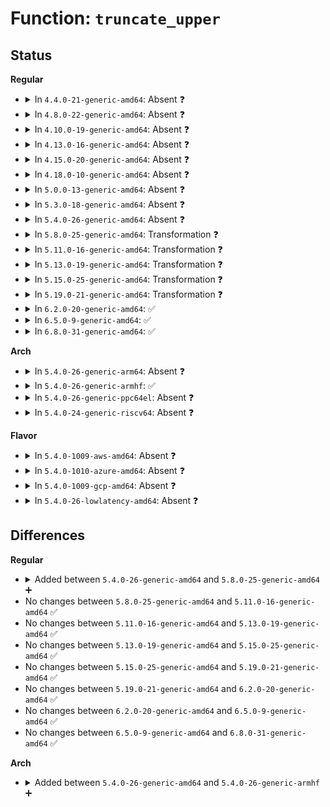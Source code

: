 # Function: <code>truncate_upper</code>

## Status
<b>Regular</b>
<ul>
<li>
<details>
<summary>In <code>4.4.0-21-generic-amd64</code>: Absent ❓</summary>

```json
{
  "name": "truncate_upper",
  "collision_type": "Unique Static",
  "inline_type": "Selective",
  "funcs": [
    {
      "addr": 18446744071581999200,
      "name": "truncate_upper",
      "external": false,
      "loc": "fs/ecryptfs/inode.c:734",
      "file": "fs/ecryptfs/inode.c",
      "inline": "not declared, inlined",
      "caller_inline": [],
      "caller_func": [
        "fs/ecryptfs/inode.c:ecryptfs_setattr",
        "fs/ecryptfs/inode.c:ecryptfs_truncate"
      ]
    }
  ],
  "symbols": [
    {
      "addr": 18446744071581999200,
      "name": "truncate_upper.isra.17",
      "section": ".text",
      "bind": "STB_LOCAL",
      "size": 687
    }
  ]
}
```
</details>
</li>
<li>
<details>
<summary>In <code>4.8.0-22-generic-amd64</code>: Absent ❓</summary>

```json
{
  "name": "truncate_upper",
  "collision_type": "Unique Static",
  "inline_type": "Selective",
  "funcs": [
    {
      "addr": 18446744071582212144,
      "name": "truncate_upper",
      "external": false,
      "loc": "fs/ecryptfs/inode.c:719",
      "file": "fs/ecryptfs/inode.c",
      "inline": "not declared, inlined",
      "caller_inline": [],
      "caller_func": [
        "fs/ecryptfs/inode.c:ecryptfs_setattr",
        "fs/ecryptfs/inode.c:ecryptfs_truncate"
      ]
    }
  ],
  "symbols": [
    {
      "addr": 18446744071582212144,
      "name": "truncate_upper.isra.17",
      "section": ".text",
      "bind": "STB_LOCAL",
      "size": 652
    }
  ]
}
```
</details>
</li>
<li>
<details>
<summary>In <code>4.10.0-19-generic-amd64</code>: Absent ❓</summary>

```json
{
  "name": "truncate_upper",
  "collision_type": "Unique Static",
  "inline_type": "Selective",
  "funcs": [
    {
      "addr": 18446744071582301424,
      "name": "truncate_upper",
      "external": false,
      "loc": "fs/ecryptfs/inode.c:718",
      "file": "fs/ecryptfs/inode.c",
      "inline": "not declared, inlined",
      "caller_inline": [],
      "caller_func": [
        "fs/ecryptfs/inode.c:ecryptfs_setattr",
        "fs/ecryptfs/inode.c:ecryptfs_truncate"
      ]
    }
  ],
  "symbols": [
    {
      "addr": 18446744071582301424,
      "name": "truncate_upper.isra.17",
      "section": ".text",
      "bind": "STB_LOCAL",
      "size": 652
    }
  ]
}
```
</details>
</li>
<li>
<details>
<summary>In <code>4.13.0-16-generic-amd64</code>: Absent ❓</summary>

```json
{
  "name": "truncate_upper",
  "collision_type": "Unique Static",
  "inline_type": "Selective",
  "funcs": [
    {
      "addr": 18446744071582386304,
      "name": "truncate_upper",
      "external": false,
      "loc": "fs/ecryptfs/inode.c:718",
      "file": "fs/ecryptfs/inode.c",
      "inline": "not declared, inlined",
      "caller_inline": [],
      "caller_func": [
        "fs/ecryptfs/inode.c:ecryptfs_setattr",
        "fs/ecryptfs/inode.c:ecryptfs_truncate"
      ]
    }
  ],
  "symbols": [
    {
      "addr": 18446744071582386304,
      "name": "truncate_upper.isra.17",
      "section": ".text",
      "bind": "STB_LOCAL",
      "size": 600
    }
  ]
}
```
</details>
</li>
<li>
<details>
<summary>In <code>4.15.0-20-generic-amd64</code>: Absent ❓</summary>

```json
{
  "name": "truncate_upper",
  "collision_type": "Unique Static",
  "inline_type": "Selective",
  "funcs": [
    {
      "addr": 18446744071582537040,
      "name": "truncate_upper",
      "external": false,
      "loc": "fs/ecryptfs/inode.c:714",
      "file": "fs/ecryptfs/inode.c",
      "inline": "not declared, inlined",
      "caller_inline": [],
      "caller_func": [
        "fs/ecryptfs/inode.c:ecryptfs_setattr",
        "fs/ecryptfs/inode.c:ecryptfs_truncate"
      ]
    }
  ],
  "symbols": [
    {
      "addr": 18446744071582537040,
      "name": "truncate_upper.isra.17",
      "section": ".text",
      "bind": "STB_LOCAL",
      "size": 600
    }
  ]
}
```
</details>
</li>
<li>
<details>
<summary>In <code>4.18.0-10-generic-amd64</code>: Absent ❓</summary>

```json
{
  "name": "truncate_upper",
  "collision_type": "Unique Static",
  "inline_type": "Selective",
  "funcs": [
    {
      "addr": 0,
      "name": "truncate_upper",
      "external": false,
      "loc": "fs/ecryptfs/inode.c:712",
      "file": "fs/ecryptfs/inode.c",
      "inline": "not declared, inlined",
      "caller_inline": [],
      "caller_func": [
        "fs/ecryptfs/inode.c:ecryptfs_setattr",
        "fs/ecryptfs/inode.c:ecryptfs_truncate"
      ]
    }
  ],
  "symbols": [
    {
      "addr": 18446744071582728896,
      "name": "truncate_upper.isra.19",
      "section": ".text",
      "bind": "STB_LOCAL",
      "size": 596
    },
    {
      "addr": 18446744071582733123,
      "name": "truncate_upper.isra.19.cold.27",
      "section": ".text",
      "bind": "STB_LOCAL",
      "size": 39
    }
  ]
}
```
</details>
</li>
<li>
<details>
<summary>In <code>5.0.0-13-generic-amd64</code>: Absent ❓</summary>

```json
{
  "name": "truncate_upper",
  "collision_type": "Unique Static",
  "inline_type": "Selective",
  "funcs": [
    {
      "addr": 0,
      "name": "truncate_upper",
      "external": false,
      "loc": "fs/ecryptfs/inode.c:717",
      "file": "fs/ecryptfs/inode.c",
      "inline": "not declared, inlined",
      "caller_inline": [],
      "caller_func": [
        "fs/ecryptfs/inode.c:ecryptfs_setattr",
        "fs/ecryptfs/inode.c:ecryptfs_truncate"
      ]
    }
  ],
  "symbols": [
    {
      "addr": 18446744071582832608,
      "name": "truncate_upper.isra.20",
      "section": ".text",
      "bind": "STB_LOCAL",
      "size": 596
    },
    {
      "addr": 18446744071582836835,
      "name": "truncate_upper.isra.20.cold.28",
      "section": ".text",
      "bind": "STB_LOCAL",
      "size": 39
    }
  ]
}
```
</details>
</li>
<li>
<details>
<summary>In <code>5.3.0-18-generic-amd64</code>: Absent ❓</summary>

```json
{
  "name": "truncate_upper",
  "collision_type": "Unique Static",
  "inline_type": "Selective",
  "funcs": [
    {
      "addr": 0,
      "name": "truncate_upper",
      "external": false,
      "loc": "fs/ecryptfs/inode.c:703",
      "file": "fs/ecryptfs/inode.c",
      "inline": "not declared, inlined",
      "caller_inline": [],
      "caller_func": [
        "fs/ecryptfs/inode.c:ecryptfs_setattr",
        "fs/ecryptfs/inode.c:ecryptfs_truncate"
      ]
    }
  ],
  "symbols": [
    {
      "addr": 18446744071583007632,
      "name": "truncate_upper.isra.0",
      "section": ".text",
      "bind": "STB_LOCAL",
      "size": 600
    },
    {
      "addr": 18446744071583011761,
      "name": "truncate_upper.isra.0.cold",
      "section": ".text",
      "bind": "STB_LOCAL",
      "size": 39
    }
  ]
}
```
</details>
</li>
<li>
<details>
<summary>In <code>5.4.0-26-generic-amd64</code>: Absent ❓</summary>

```json
{
  "name": "truncate_upper",
  "collision_type": "Unique Static",
  "inline_type": "Selective",
  "funcs": [
    {
      "addr": 0,
      "name": "truncate_upper",
      "external": false,
      "loc": "fs/ecryptfs/inode.c:725",
      "file": "fs/ecryptfs/inode.c",
      "inline": "not declared, inlined",
      "caller_inline": [],
      "caller_func": [
        "fs/ecryptfs/inode.c:ecryptfs_setattr",
        "fs/ecryptfs/inode.c:ecryptfs_truncate"
      ]
    }
  ],
  "symbols": [
    {
      "addr": 18446744071583113712,
      "name": "truncate_upper.isra.0",
      "section": ".text",
      "bind": "STB_LOCAL",
      "size": 600
    },
    {
      "addr": 18446744071583117949,
      "name": "truncate_upper.isra.0.cold",
      "section": ".text",
      "bind": "STB_LOCAL",
      "size": 39
    }
  ]
}
```
</details>
</li>
<li>
<details>
<summary>In <code>5.8.0-25-generic-amd64</code>: Transformation ❓</summary>

```c
int truncate_upper(struct dentry * dentry, struct iattr * ia, struct iattr * lower_ia)
```

```json
{
  "name": "truncate_upper",
  "collision_type": "Unique Static",
  "inline_type": "No",
  "funcs": [
    {
      "addr": 0,
      "name": "truncate_upper",
      "external": false,
      "loc": "fs/ecryptfs/inode.c:725",
      "file": "fs/ecryptfs/inode.c",
      "inline": "seen, unknown",
      "caller_inline": [],
      "caller_func": [
        "fs/ecryptfs/inode.c:ecryptfs_setattr",
        "fs/ecryptfs/inode.c:ecryptfs_truncate"
      ]
    }
  ],
  "symbols": [
    {
      "addr": 18446744071583434784,
      "name": "truncate_upper",
      "section": ".text",
      "bind": "STB_LOCAL",
      "size": 602
    },
    {
      "addr": 18446744071583437925,
      "name": "truncate_upper.cold",
      "section": ".text",
      "bind": "STB_LOCAL",
      "size": 39
    }
  ]
}
```
</details>
</li>
<li>
<details>
<summary>In <code>5.11.0-16-generic-amd64</code>: Transformation ❓</summary>

```c
int truncate_upper(struct dentry * dentry, struct iattr * ia, struct iattr * lower_ia)
```

```json
{
  "name": "truncate_upper",
  "collision_type": "Unique Static",
  "inline_type": "No",
  "funcs": [
    {
      "addr": 0,
      "name": "truncate_upper",
      "external": false,
      "loc": "fs/ecryptfs/inode.c:725",
      "file": "fs/ecryptfs/inode.c",
      "inline": "seen, unknown",
      "caller_inline": [],
      "caller_func": [
        "fs/ecryptfs/inode.c:ecryptfs_setattr",
        "fs/ecryptfs/inode.c:ecryptfs_truncate"
      ]
    }
  ],
  "symbols": [
    {
      "addr": 18446744071583548480,
      "name": "truncate_upper",
      "section": ".text",
      "bind": "STB_LOCAL",
      "size": 585
    },
    {
      "addr": 18446744071591354578,
      "name": "truncate_upper.cold",
      "section": ".text",
      "bind": "STB_LOCAL",
      "size": 39
    }
  ]
}
```
</details>
</li>
<li>
<details>
<summary>In <code>5.13.0-19-generic-amd64</code>: Transformation ❓</summary>

```c
int truncate_upper(struct dentry * dentry, struct iattr * ia, struct iattr * lower_ia)
```

```json
{
  "name": "truncate_upper",
  "collision_type": "Unique Static",
  "inline_type": "No",
  "funcs": [
    {
      "addr": 0,
      "name": "truncate_upper",
      "external": false,
      "loc": "fs/ecryptfs/inode.c:724",
      "file": "fs/ecryptfs/inode.c",
      "inline": "seen, unknown",
      "caller_inline": [],
      "caller_func": [
        "fs/ecryptfs/inode.c:ecryptfs_setattr",
        "fs/ecryptfs/inode.c:ecryptfs_truncate"
      ]
    }
  ],
  "symbols": [
    {
      "addr": 18446744071583571696,
      "name": "truncate_upper",
      "section": ".text",
      "bind": "STB_LOCAL",
      "size": 582
    },
    {
      "addr": 18446744071591297390,
      "name": "truncate_upper.cold",
      "section": ".text",
      "bind": "STB_LOCAL",
      "size": 39
    }
  ]
}
```
</details>
</li>
<li>
<details>
<summary>In <code>5.15.0-25-generic-amd64</code>: Transformation ❓</summary>

```c
int truncate_upper(struct dentry * dentry, struct iattr * ia, struct iattr * lower_ia)
```

```json
{
  "name": "truncate_upper",
  "collision_type": "Unique Static",
  "inline_type": "No",
  "funcs": [
    {
      "addr": 0,
      "name": "truncate_upper",
      "external": false,
      "loc": "fs/ecryptfs/inode.c:724",
      "file": "fs/ecryptfs/inode.c",
      "inline": "seen, unknown",
      "caller_inline": [],
      "caller_func": [
        "fs/ecryptfs/inode.c:ecryptfs_setattr",
        "fs/ecryptfs/inode.c:ecryptfs_truncate"
      ]
    }
  ],
  "symbols": [
    {
      "addr": 18446744071583927920,
      "name": "truncate_upper",
      "section": ".text",
      "bind": "STB_LOCAL",
      "size": 436
    },
    {
      "addr": 18446744071592282252,
      "name": "truncate_upper.cold",
      "section": ".text",
      "bind": "STB_LOCAL",
      "size": 39
    }
  ]
}
```
</details>
</li>
<li>
<details>
<summary>In <code>5.19.0-21-generic-amd64</code>: Transformation ❓</summary>

```c
int truncate_upper(struct dentry * dentry, struct iattr * ia, struct iattr * lower_ia)
```

```json
{
  "name": "truncate_upper",
  "collision_type": "Unique Static",
  "inline_type": "No",
  "funcs": [
    {
      "addr": 0,
      "name": "truncate_upper",
      "external": false,
      "loc": "fs/ecryptfs/inode.c:724",
      "file": "fs/ecryptfs/inode.c",
      "inline": "seen, unknown",
      "caller_inline": [],
      "caller_func": [
        "fs/ecryptfs/inode.c:ecryptfs_setattr",
        "fs/ecryptfs/inode.c:ecryptfs_truncate"
      ]
    }
  ],
  "symbols": [
    {
      "addr": 18446744071584507472,
      "name": "truncate_upper",
      "section": ".text",
      "bind": "STB_LOCAL",
      "size": 452
    },
    {
      "addr": 18446744071594064666,
      "name": "truncate_upper.cold",
      "section": ".text",
      "bind": "STB_LOCAL",
      "size": 47
    }
  ]
}
```
</details>
</li>
<li>
<details>
<summary>In <code>6.2.0-20-generic-amd64</code>: ✅</summary>

```c
int truncate_upper(struct dentry * dentry, struct iattr * ia, struct iattr * lower_ia)
```

```json
{
  "name": "truncate_upper",
  "collision_type": "Unique Static",
  "inline_type": "No",
  "funcs": [
    {
      "addr": 18446744071585176512,
      "name": "truncate_upper",
      "external": false,
      "loc": "fs/ecryptfs/inode.c:726",
      "file": "fs/ecryptfs/inode.c",
      "inline": "seen, unknown",
      "caller_inline": [],
      "caller_func": [
        "fs/ecryptfs/inode.c:ecryptfs_setattr",
        "fs/ecryptfs/inode.c:ecryptfs_truncate"
      ]
    }
  ],
  "symbols": [
    {
      "addr": 18446744071585176512,
      "name": "truncate_upper",
      "section": ".text",
      "bind": "STB_LOCAL",
      "size": 480
    }
  ]
}
```
</details>
</li>
<li>
<details>
<summary>In <code>6.5.0-9-generic-amd64</code>: ✅</summary>

```c
int truncate_upper(struct dentry * dentry, struct iattr * ia, struct iattr * lower_ia)
```

```json
{
  "name": "truncate_upper",
  "collision_type": "Unique Static",
  "inline_type": "No",
  "funcs": [
    {
      "addr": 18446744071585405568,
      "name": "truncate_upper",
      "external": false,
      "loc": "fs/ecryptfs/inode.c:726",
      "file": "fs/ecryptfs/inode.c",
      "inline": "seen, unknown",
      "caller_inline": [],
      "caller_func": [
        "fs/ecryptfs/inode.c:ecryptfs_setattr",
        "fs/ecryptfs/inode.c:ecryptfs_truncate"
      ]
    }
  ],
  "symbols": [
    {
      "addr": 18446744071585405568,
      "name": "truncate_upper",
      "section": ".text",
      "bind": "STB_LOCAL",
      "size": 474
    }
  ]
}
```
</details>
</li>
<li>
<details>
<summary>In <code>6.8.0-31-generic-amd64</code>: ✅</summary>

```c
int truncate_upper(struct dentry * dentry, struct iattr * ia, struct iattr * lower_ia)
```

```json
{
  "name": "truncate_upper",
  "collision_type": "Unique Static",
  "inline_type": "No",
  "funcs": [
    {
      "addr": 18446744071585640608,
      "name": "truncate_upper",
      "external": false,
      "loc": "fs/ecryptfs/inode.c:736",
      "file": "fs/ecryptfs/inode.c",
      "inline": "seen, unknown",
      "caller_inline": [],
      "caller_func": [
        "fs/ecryptfs/inode.c:ecryptfs_setattr",
        "fs/ecryptfs/inode.c:ecryptfs_truncate"
      ]
    }
  ],
  "symbols": [
    {
      "addr": 18446744071585640608,
      "name": "truncate_upper",
      "section": ".text",
      "bind": "STB_LOCAL",
      "size": 474
    }
  ]
}
```
</details>
</li>
</ul>
<b>Arch</b>
<ul>
<li>
<details>
<summary>In <code>5.4.0-26-generic-arm64</code>: Absent ❓</summary>

```json
{
  "name": "truncate_upper",
  "collision_type": "Unique Static",
  "inline_type": "Selective",
  "funcs": [
    {
      "addr": 18446603336494822896,
      "name": "truncate_upper",
      "external": false,
      "loc": "fs/ecryptfs/inode.c:725",
      "file": "fs/ecryptfs/inode.c",
      "inline": "not declared, inlined",
      "caller_inline": [],
      "caller_func": [
        "fs/ecryptfs/inode.c:ecryptfs_setattr",
        "fs/ecryptfs/inode.c:ecryptfs_truncate"
      ]
    }
  ],
  "symbols": [
    {
      "addr": 18446603336494822896,
      "name": "truncate_upper.isra.0",
      "section": ".text",
      "bind": "STB_LOCAL",
      "size": 624
    }
  ]
}
```
</details>
</li>
<li>
<details>
<summary>In <code>5.4.0-26-generic-armhf</code>: ✅</summary>

```c
int truncate_upper(struct dentry * dentry, struct iattr * ia, struct iattr * lower_ia)
```

```json
{
  "name": "truncate_upper",
  "collision_type": "Unique Static",
  "inline_type": "No",
  "funcs": [
    {
      "addr": 3228241252,
      "name": "truncate_upper",
      "external": false,
      "loc": "fs/ecryptfs/inode.c:725",
      "file": "fs/ecryptfs/inode.c",
      "inline": "seen, unknown",
      "caller_inline": [],
      "caller_func": [
        "fs/ecryptfs/inode.c:ecryptfs_setattr",
        "fs/ecryptfs/inode.c:ecryptfs_truncate"
      ]
    }
  ],
  "symbols": [
    {
      "addr": 3228241252,
      "name": "truncate_upper",
      "section": ".text",
      "bind": "STB_LOCAL",
      "size": 928
    }
  ]
}
```
</details>
</li>
<li>
<details>
<summary>In <code>5.4.0-26-generic-ppc64el</code>: Absent ❓</summary>

```json
{
  "name": "truncate_upper",
  "collision_type": "Unique Static",
  "inline_type": "Selective",
  "funcs": [
    {
      "addr": 13835058055288666000,
      "name": "truncate_upper",
      "external": false,
      "loc": "fs/ecryptfs/inode.c:725",
      "file": "fs/ecryptfs/inode.c",
      "inline": "not declared, inlined",
      "caller_inline": [],
      "caller_func": [
        "fs/ecryptfs/inode.c:ecryptfs_setattr",
        "fs/ecryptfs/inode.c:ecryptfs_truncate"
      ]
    }
  ],
  "symbols": [
    {
      "addr": 13835058055288666000,
      "name": "truncate_upper.isra.0",
      "section": ".text",
      "bind": "STB_LOCAL",
      "size": 848
    }
  ]
}
```
</details>
</li>
<li>
<details>
<summary>In <code>5.4.0-24-generic-riscv64</code>: Absent ❓</summary>

```json
{
  "name": "truncate_upper",
  "collision_type": "Unique Static",
  "inline_type": "Selective",
  "funcs": [
    {
      "addr": 18446743936274148082,
      "name": "truncate_upper",
      "external": false,
      "loc": "fs/ecryptfs/inode.c:725",
      "file": "fs/ecryptfs/inode.c",
      "inline": "not declared, inlined",
      "caller_inline": [],
      "caller_func": [
        "fs/ecryptfs/inode.c:ecryptfs_setattr",
        "fs/ecryptfs/inode.c:ecryptfs_truncate"
      ]
    }
  ],
  "symbols": [
    {
      "addr": 18446743936274148082,
      "name": "truncate_upper.isra.0",
      "section": ".text",
      "bind": "STB_LOCAL",
      "size": 532
    }
  ]
}
```
</details>
</li>
</ul>
<b>Flavor</b>
<ul>
<li>
<details>
<summary>In <code>5.4.0-1009-aws-amd64</code>: Absent ❓</summary>

```json
{
  "name": "truncate_upper",
  "collision_type": "Unique Static",
  "inline_type": "Selective",
  "funcs": [
    {
      "addr": 0,
      "name": "truncate_upper",
      "external": false,
      "loc": "fs/ecryptfs/inode.c:725",
      "file": "fs/ecryptfs/inode.c",
      "inline": "not declared, inlined",
      "caller_inline": [],
      "caller_func": [
        "fs/ecryptfs/inode.c:ecryptfs_setattr",
        "fs/ecryptfs/inode.c:ecryptfs_truncate"
      ]
    }
  ],
  "symbols": [
    {
      "addr": 18446744071583082448,
      "name": "truncate_upper.isra.0",
      "section": ".text",
      "bind": "STB_LOCAL",
      "size": 600
    },
    {
      "addr": 18446744071583086685,
      "name": "truncate_upper.isra.0.cold",
      "section": ".text",
      "bind": "STB_LOCAL",
      "size": 39
    }
  ]
}
```
</details>
</li>
<li>
<details>
<summary>In <code>5.4.0-1010-azure-amd64</code>: Absent ❓</summary>

```json
{
  "name": "truncate_upper",
  "collision_type": "Unique Static",
  "inline_type": "Selective",
  "funcs": [
    {
      "addr": 0,
      "name": "truncate_upper",
      "external": false,
      "loc": "fs/ecryptfs/inode.c:725",
      "file": "fs/ecryptfs/inode.c",
      "inline": "not declared, inlined",
      "caller_inline": [],
      "caller_func": [
        "fs/ecryptfs/inode.c:ecryptfs_setattr",
        "fs/ecryptfs/inode.c:ecryptfs_truncate"
      ]
    }
  ],
  "symbols": [
    {
      "addr": 18446744071583019600,
      "name": "truncate_upper.isra.0",
      "section": ".text",
      "bind": "STB_LOCAL",
      "size": 600
    },
    {
      "addr": 18446744071583023837,
      "name": "truncate_upper.isra.0.cold",
      "section": ".text",
      "bind": "STB_LOCAL",
      "size": 39
    }
  ]
}
```
</details>
</li>
<li>
<details>
<summary>In <code>5.4.0-1009-gcp-amd64</code>: Absent ❓</summary>

```json
{
  "name": "truncate_upper",
  "collision_type": "Unique Static",
  "inline_type": "Selective",
  "funcs": [
    {
      "addr": 0,
      "name": "truncate_upper",
      "external": false,
      "loc": "fs/ecryptfs/inode.c:725",
      "file": "fs/ecryptfs/inode.c",
      "inline": "not declared, inlined",
      "caller_inline": [],
      "caller_func": [
        "fs/ecryptfs/inode.c:ecryptfs_setattr",
        "fs/ecryptfs/inode.c:ecryptfs_truncate"
      ]
    }
  ],
  "symbols": [
    {
      "addr": 18446744071583071056,
      "name": "truncate_upper.isra.0",
      "section": ".text",
      "bind": "STB_LOCAL",
      "size": 600
    },
    {
      "addr": 18446744071583075293,
      "name": "truncate_upper.isra.0.cold",
      "section": ".text",
      "bind": "STB_LOCAL",
      "size": 39
    }
  ]
}
```
</details>
</li>
<li>
<details>
<summary>In <code>5.4.0-26-lowlatency-amd64</code>: Absent ❓</summary>

```json
{
  "name": "truncate_upper",
  "collision_type": "Unique Static",
  "inline_type": "Selective",
  "funcs": [
    {
      "addr": 0,
      "name": "truncate_upper",
      "external": false,
      "loc": "fs/ecryptfs/inode.c:725",
      "file": "fs/ecryptfs/inode.c",
      "inline": "not declared, inlined",
      "caller_inline": [],
      "caller_func": [
        "fs/ecryptfs/inode.c:ecryptfs_setattr",
        "fs/ecryptfs/inode.c:ecryptfs_truncate"
      ]
    }
  ],
  "symbols": [
    {
      "addr": 18446744071583160336,
      "name": "truncate_upper.isra.0",
      "section": ".text",
      "bind": "STB_LOCAL",
      "size": 600
    },
    {
      "addr": 18446744071583164573,
      "name": "truncate_upper.isra.0.cold",
      "section": ".text",
      "bind": "STB_LOCAL",
      "size": 39
    }
  ]
}
```
</details>
</li>
</ul>

## Differences
<b>Regular</b>
<ul>
<li>
<details>
<summary>Added between <code>5.4.0-26-generic-amd64</code> and <code>5.8.0-25-generic-amd64</code> ➕</summary>

```c
int truncate_upper(struct dentry * dentry, struct iattr * ia, struct iattr * lower_ia)
```
</details>
</li>
<li>
No changes between <code>5.8.0-25-generic-amd64</code> and <code>5.11.0-16-generic-amd64</code> ✅
</li>
<li>
No changes between <code>5.11.0-16-generic-amd64</code> and <code>5.13.0-19-generic-amd64</code> ✅
</li>
<li>
No changes between <code>5.13.0-19-generic-amd64</code> and <code>5.15.0-25-generic-amd64</code> ✅
</li>
<li>
No changes between <code>5.15.0-25-generic-amd64</code> and <code>5.19.0-21-generic-amd64</code> ✅
</li>
<li>
No changes between <code>5.19.0-21-generic-amd64</code> and <code>6.2.0-20-generic-amd64</code> ✅
</li>
<li>
No changes between <code>6.2.0-20-generic-amd64</code> and <code>6.5.0-9-generic-amd64</code> ✅
</li>
<li>
No changes between <code>6.5.0-9-generic-amd64</code> and <code>6.8.0-31-generic-amd64</code> ✅
</li>
</ul>
<b>Arch</b>
<ul>
<li>
<details>
<summary>Added between <code>5.4.0-26-generic-amd64</code> and <code>5.4.0-26-generic-armhf</code> ➕</summary>

```c
int truncate_upper(struct dentry * dentry, struct iattr * ia, struct iattr * lower_ia)
```
</details>
</li>
</ul>
